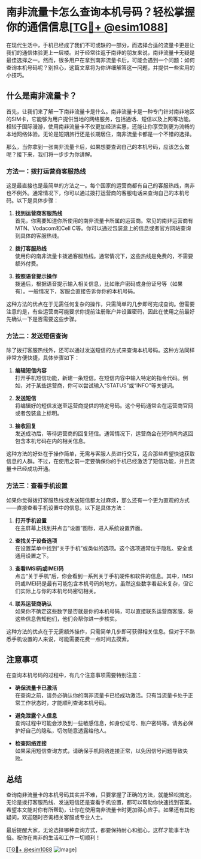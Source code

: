 # 南非流量卡怎么查询本机号码？轻松掌握你的通信信息[[TG💪+ @esim1088](https://t.me/s/esim1088)]

在现代生活中，手机已经成了我们不可或缺的一部分，而选择合适的流量卡更是让我们的通信体验更上一层楼。对于经常往返于南非的朋友来说，南非流量卡无疑是最佳选择之一。然而，很多用户在拿到南非流量卡后，可能会遇到一个问题：如何查询本机号码呢？别担心，这篇文章将为你详细解答这一问题，并提供一些实用的小技巧。

## 什么是南非流量卡？

首先，让我们来了解一下南非流量卡是什么。南非流量卡是一种专门针对南非地区的SIM卡，它能够为用户提供当地的网络服务，包括通话、短信以及上网等功能。相较于国际漫游，使用南非流量卡不仅更加经济实惠，还能让你享受到更为流畅的本地网络体验。无论是短期旅行还是长期居住，南非流量卡都是一个不错的选择。

那么，当你拿到一张南非流量卡后，如果想要查询自己的本机号码，应该怎么做呢？接下来，我们将一步步为你讲解。

### 方法一：拨打运营商客服热线

这是最直接也是最简单的方法之一。每个国家的运营商都有自己的客服热线，南非也不例外。通常情况下，你可以通过拨打运营商的客服电话来查询自己的本机号码。以下是具体步骤：

1. **找到运营商客服热线**  
   首先，你需要知道你所使用的南非流量卡所属的运营商。常见的南非运营商有MTN、Vodacom和Cell C等。你可以通过包装盒上的信息或者官方网站查询到具体的客服热线。

2. **拨打客服热线**  
   使用你的南非流量卡拨通客服热线。通常情况下，这些热线是免费的，不需要额外付费。

3. **按照语音提示操作**  
   拨通后，根据语音提示输入相关信息，比如账户密码或身份证号等（如果有）。一般情况下，客服会直接告诉你你的本机号码。

这种方法的优点在于无需任何复杂的操作，只需简单的几步即可完成查询。但需要注意的是，有些运营商可能要求你提前注册账户并设置密码，因此在使用之前最好先确认一下是否需要这些步骤。

### 方法二：发送短信查询

除了拨打客服热线外，还可以通过发送短信的方式来查询本机号码。这种方法同样非常方便快捷，具体步骤如下：

1. **编辑短信内容**  
   打开手机短信功能，新建一条短信。在短信内容中输入特定的指令代码。例如，对于某些运营商，你可以尝试输入“STATUS”或“INFO”等关键词。

2. **发送短信**  
   将编辑好的短信发送至运营商提供的特定号码。这个号码通常会在运营商官网或者包装盒上标明。

3. **接收回复**  
   发送成功后，等待运营商的回复短信。通常情况下，运营商会在短时间内返回包含本机号码在内的相关信息。

这种方法的好处在于操作简单，无需与客服人员进行交互，适合那些希望快速获取信息的人群。不过，在使用之前一定要确保你的手机已经激活了短信功能，并且流量卡已经成功开通。

### 方法三：查看手机设置

如果你觉得拨打客服热线或发送短信都太过麻烦，那么还有一个更为直观的方式——直接查看手机设置中的信息。以下是具体方法：

1. **打开手机设置**  
   在主屏幕上找到并点击“设置”图标，进入系统设置界面。

2. **查找关于设备选项**  
   在设置菜单中找到“关于手机”或类似的选项。这个选项通常位于隐私、安全或通用设置之下。

3. **查看IMSI码或IMEI码**  
   点击“关于手机”后，你会看到一系列关于手机硬件和软件的信息。其中，IMSI码或IMEI码是最有可能包含本机号码的地方。虽然这些数字看起来复杂，但它们实际上与你的本机号码密切相关。

4. **联系运营商确认**  
   如果你不确定这些数字是否就是你的本机号码，可以直接联系运营商客服，将这些信息告知他们，他们会帮你进一步核实。

这种方法的优点在于无需额外操作，只需简单几步即可获得相关信息。但对于不熟悉手机设置的人来说，可能需要花费一点时间去摸索。

## 注意事项

在查询本机号码的过程中，有几个注意事项需要特别注意：

- **确保流量卡已激活**  
  在查询之前，请务必确认你的南非流量卡已经成功激活。只有当流量卡处于正常工作状态时，才能顺利查询本机号码。

- **避免泄露个人信息**  
  查询过程中可能会涉及到一些敏感信息，如身份证号、账户密码等。请务必保护好自己的隐私，切勿随意透露给他人。

- **检查网络连接**  
  如果采用短信查询方式，请确保手机网络连接正常，以免因信号问题导致失败。

## 总结

查询南非流量卡的本机号码其实并不难，只要掌握了正确的方法，就能轻松搞定。无论是拨打客服热线、发送短信还是查看手机设置，都可以帮助你快速找到答案。希望本文能对你有所帮助，让你在使用南非流量卡时更加得心应手。如果还有其他疑问，欢迎随时咨询相关客服或专业人士。

最后提醒大家，无论选择哪种查询方式，都要保持耐心和细心，这样才能事半功倍。祝你在南非的生活和工作一切顺利！

[[TG💪+ @esim1088](https://t.me/s/esim1088) ![Image](https://i.postimg.cc/4NQfJmqS/Snipaste-2025-05-13-00-14-12.png)]